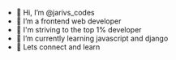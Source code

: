 - 👋 Hi, I’m @jarivs_codes
- 👀 I’m a frontend web developer
-  🏁️ I'm striving to the top 1% developer
- 🌱 I’m currently learning javascript and django
- 💞️ Lets connect and learn
<!---
dotjarvis/dotjarvis is a ✨ special ✨ repository because its `README.md` (this file) appears on your GitHub profile.
You can click the Preview link to take a look at your changes.
--->
